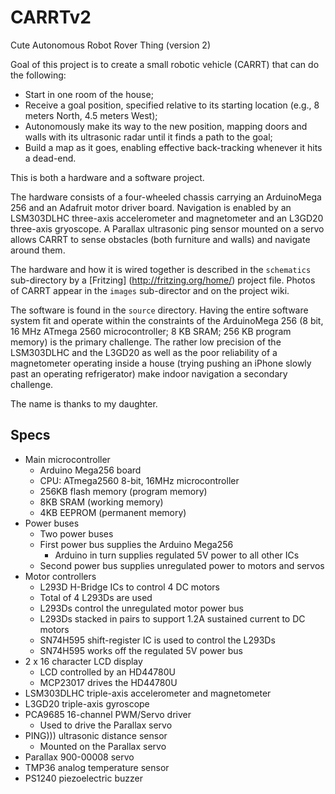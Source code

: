 # CARRTv2
Cute Autonomous Robot Rover Thing (version 2)

Goal of this project is to create a small robotic vehicle (CARRT) that can do the following:

- Start in one room of the house;
- Receive a goal position, specified relative to its starting location (e.g., 8 meters North, 4.5 meters West);
- Autonomously make its way to the new position, mapping doors and walls with its ultrasonic radar until it finds a path to the goal;
- Build a map as it goes, enabling effective back-tracking whenever it hits a dead-end.

This is both a hardware and a software project.

The hardware consists of a four-wheeled chassis carrying an ArduinoMega 256 and an Adafruit motor driver board.  Navigation is
enabled by an LSM303DLHC three-axis accelerometer and magnetometer and an L3GD20 three-axis gryoscope.  A Parallax ultrasonic ping
sensor mounted on a servo allows CARRT to sense obstacles (both furniture and walls) and navigate around them.

The hardware and how it is wired together is described in the `schematics` sub-directory by a [Fritzing] (http://fritzing.org/home/) project file.
Photos of CARRT appear in the `images` sub-director and on the project wiki.

The software is found in the `source` directory.  Having the entire software system fit and operate within the constraints of the
ArduinoMega 256 (8 bit, 16 MHz ATmega 2560 microcontroller; 8 KB SRAM; 256 KB program memory) is the primary challenge.  The rather low precision
of the LSM303DLHC and the L3GD20 as well as the poor reliability of a magnetometer operating inside a house (trying pushing an iPhone slowly past
an operating refrigerator) make indoor navigation a secondary challenge.

The name is thanks to my daughter.

## Specs

* Main microcontroller
    * Arduino Mega256 board
    * CPU: ATmega2560 8-bit, 16MHz microcontroller
    * 256KB flash memory (program memory)
    * 8KB SRAM (working memory)
    * 4KB EEPROM (permanent memory)
* Power buses
    * Two power buses
    * First power bus supplies the Arduino Mega256
        * Arduino in turn supplies regulated 5V power to all other ICs
    * Second power bus supplies unregulated power to motors and servos
* Motor controllers
    * L293D H-Bridge ICs to control 4 DC motors
    * Total of 4 L293Ds are used
    * L293Ds control the unregulated motor power bus
    * L293Ds stacked in pairs to support 1.2A sustained current to DC motors
    * SN74H595 shift-register IC is used to control the L293Ds
    * SN74H595 works off the regulated 5V power bus
* 2 x 16 character LCD display
    * LCD controlled by an HD44780U
    * MCP23017 drives the HD44780U
* LSM303DLHC triple-axis accelerometer and magnetometer
* L3GD20 triple-axis gyroscope
* PCA9685 16-channel PWM/Servo driver
    * Used to drive the Parallax servo
* PING))) ultrasonic distance sensor
    * Mounted on the Parallax servo
* Parallax 900-00008 servo
* TMP36 analog temperature sensor
* PS1240 piezoelectric buzzer
